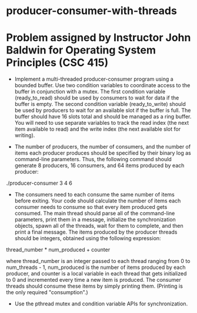 # producer-consumer-with-threads

# Problem assigned by Instructor John Baldwin for Operating System Principles (CSC 415)
* Implement a multi-threaded producer-consumer program using a bounded buffer. Use two condition variables to coordinate access to the buffer in conjunction with a mutex. The first condition variable (ready_to_read) should be used by consumers to wait for data if the buffer is empty. The second condition variable (ready_to_write) should be used by producers to wait for an available slot if the buffer is full. The buffer should have 16 slots total and should be managed as a ring buffer. You will need to use separate variables to track the read index (the next item available to read) and the write index (the next available slot for writing).

* The number of producers, the number of consumers, and the number of items each producer produces should be specified by their binary log as command-line parameters. Thus, the following command should generate 8 producers, 16 consumers, and 64 items produced by each producer:

./producer-consumer 3 4 6

* The consumers need to each consume the same number of items before exiting. Your code should calculate the number of items each consumer needs to consume so that every item produced gets consumed. The main thread should parse all of the command-line parameters, print them in a message, initialize the synchronization objects, spawn all of the threads, wait for them to complete, and then print a final message. The items produced by the producer threads should be integers, obtained using the following expression:

thread_number * num_produced + counter

where thread_number is an integer passed to each thread ranging from 0 to num_threads - 1, num_produced is the number of items produced by each producer, and counter is a local variable in
each thread that gets initialized to 0 and incremented every time a new item is produced. The consumer threads should consume these items by simply printing them. (Printing is the only required "consumption".)

* Use the pthread mutex and condition variable APIs for synchronization.
